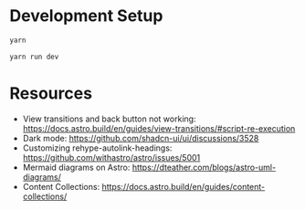 # Development Setup

```sh
yarn

yarn run dev
```

# Resources

- View transitions and back button not working: https://docs.astro.build/en/guides/view-transitions/#script-re-execution
- Dark mode: https://github.com/shadcn-ui/ui/discussions/3528
- Customizing rehype-autolink-headings: https://github.com/withastro/astro/issues/5001
- Mermaid diagrams on Astro: https://dteather.com/blogs/astro-uml-diagrams/
- Content Collections: https://docs.astro.build/en/guides/content-collections/